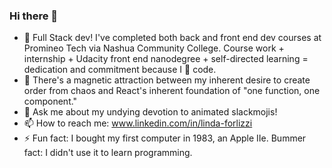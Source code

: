 ### Hi there 👋

- 🔭 Full Stack dev! I've completed both back and front end dev courses at Promineo Tech via Nashua Community College. Course work + internship + Udacity front end nanodegree + self-directed learning = dedication and commitment because I 💟 code.
- 🌱 There's a magnetic attraction between my inherent desire to create order from chaos and React's inherent foundation of "one function, one component."
- 💬 Ask me about my undying devotion to animated slackmojis!
- 📫 How to reach me: www.linkedin.com/in/linda-forlizzi
- ⚡ Fun fact: I bought my first computer in 1983, an Apple IIe.
    Bummer fact: I didn't use it to learn programming.
